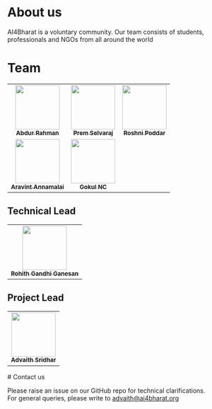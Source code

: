 # About us

AI4Bharat is a voluntary community. Our team consists of students, professionals and NGOs from all around the world

# Team

<table>
  <tr>
    <td align="center"><a href="https://github.com/abdur-cool"><img src="https://avatars.githubusercontent.com/u/59405879?v=4" width="100px;" alt=""/><br /><sub><b>Abdur Rahman</b></sub></a></td>
    <td align="center"><a href="https://github.com/Prem-kumar27"><img src="https://avatars.githubusercontent.com/u/14202523?v=4" width="100px;" alt=""/><br /><sub><b>Prem Selvaraj</b></sub></a></td>
    <td align="center"><a href="https://github.com/roshni-poddar"><img src="https://avatars.githubusercontent.com/u/41294786?v=4" width="100px;" alt=""/><br /><sub><b>Roshni Poddar</b></sub></a></td>
  </tr>
  <tr>
    <td align="center"><a href="https://github.com/aravint-annamalai"><img src="https://avatars.githubusercontent.com/u/58785632?v=4" width="100px;" alt=""/><br /><sub><b>Aravint Annamalai</b></sub></a></td>
    <td align="center"><a href="https://github.com/GokulNC"><img src="https://avatars.githubusercontent.com/u/10559293?v=4" width="100px;" alt=""/><br /><sub><b>Gokul NC</b></sub></a></td>
  </tr>
</table>

## Technical Lead
<table>
  <tr>
    <td align="center"><a href="http://github.com/gRohith327"><img src="https://avatars0.githubusercontent.com/u/36641932?v=4" width="100px;" alt=""/><br /><sub><b>Rohith Gandhi Ganesan</b></sub></a></td>
  </tr>
 </table>
 
## Project Lead
<table>
  <tr>
    <td align="center"><a href="https://github.com/ads97"><img src="https://avatars0.githubusercontent.com/u/36174577?v=4" width="100px;" alt=""/><br /><sub><b>Advaith Sridhar</b></sub></a></td>
  </tr>
 </table>
# Contact us

Please raise an issue on our GitHub repo for technical clarifications.  
For general queries, please write to advaith@ai4bharat.org
